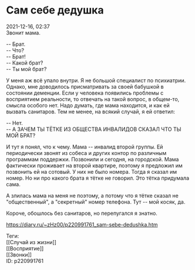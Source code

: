 Сам себе дедушка
=================

   
 2021-12-16, 02:37   
  Звонит мама.   
   
 -- Брат.   
 -- Что?   
 -- Брат!   
 -- Какой брат?   
 -- Ты мой брат?   
   
 У меня аж всё упало внутри. Я не большой специалист по психиатрии. Однако, мне доводилось присматривать за своей бабушкой в состоянии деменции. Если у человека появились проблемы с восприятием реальности, то отвечать на такой вопрос, в общем-то, смысла особого нет. Надо думать, где мама находится, и как ей вызвать санитаров. Тем не менее, на всякий случай, я ей ответил:   
   
 -- Нет.   
 -- А ЗАЧЕМ ТЫ ТЁТКЕ ИЗ ОБЩЕСТВА ИНВАЛИДОВ СКАЗАЛ ЧТО ТЫ МОЙ БРАТ?   
   
 И тут я понял, что к чему. Мама -- инвалид второй группы. Ей периодически звонят из собеса и других контор по различным программам поддержки. Позвонили и сегодня, на городской. Мама фактически проживает на второй квартире, поэтому я предложил им позвонить ей на сотовый. У них не было номера. Тогда я сказал им номер. Но ни про какого брата я тётке не говорил. Это тётка придумала сама.   
   
 А злилась мама на меня не поэтому, а потому что я тётке сказал не "общественный", а "секретный" номер телефона. Тут -- мой косяк, да.   
   
 Короче, обошлось без санитаров, но перепугался я знатно.   
    
 <https://diary.ru/~zHz00/p220991761_sam-sebe-dedushka.htm>   
   
 Теги:   
 [[Случай из жизни]]   
 [[Восприятие]]   
 [[Звонки]]   
 ID: p220991761